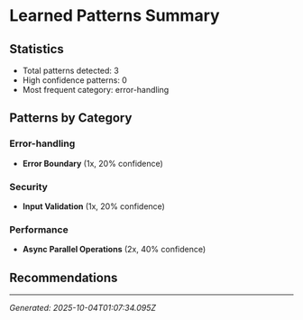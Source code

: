 # Learned Patterns Summary

## Statistics
- Total patterns detected: 3
- High confidence patterns: 0
- Most frequent category: error-handling

## Patterns by Category


### Error-handling
- **Error Boundary** (1x, 20% confidence)


### Security
- **Input Validation** (1x, 20% confidence)


### Performance
- **Async Parallel Operations** (2x, 40% confidence)


## Recommendations


---
*Generated: 2025-10-04T01:07:34.095Z*
